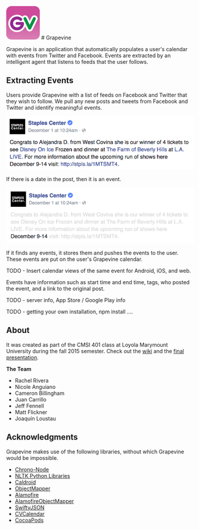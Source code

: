 <img src="https://github.com/lmucs/grapevine/blob/master/images/grapevine.PNG?raw=true" width=90 height=90>
# Grapevine


Grapevine is an application that automatically populates a user's calendar with events from Twitter and Facebook. Events are extracted by an intelligent agent that listens to feeds that the user follows.

## Extracting Events
Users provide Grapevine with a list of feeds on Facebook and Twitter that they wish to follow. We pull any new posts and tweets from Facebook and Twitter and identify meaningful events.

<img src="https://github.com/lmucs/grapevine/blob/master/images/frozen-fb-post-cropped.png">

 If there is a date in the post, then it is an event.
 
 <img src="https://github.com/lmucs/grapevine/blob/master/images/frozen-fb-post-faded-cropped.png">


If it finds any events, it stores them and pushes the events to the user. These events are put on the user's Grapevine calendar.

TODO - Insert calendar views of the same event for Android, iOS, and web.

Events have information such as start time and end time, tags, who posted the event, and a link to the original post.




TODO - server info, App Store / Google Play info

TODO - getting your own installation, npm install ....

## About

It was created as part of the CMSI 401 class at Loyola Marymount University during the fall 2015 semester. Check out the [wiki](https://github.com/lmucs/grapevine/wiki) and the [final presentation](http://rtoal.github.io/cmsi401-fall2015-presentation/#/18).

**The Team**

* Rachel Rivera
* Nicole Anguiano
* Cameron Billingham
* Juan Carrillo
* Jeff Fennell
* Matt Flickner
* Joaquín Loustau

## Acknowledgments
Grapevine makes use of the following libraries, without which Grapevine would be impossible.
* [Chrono-Node](https://github.com/wanasit/chrono)
* [NLTK Python Libraries](http://www.nltk.org/)
* [Caldroid](https://github.com/roomorama/Caldroid)
* [ObjectMapper](https://github.com/Hearst-DD/ObjectMapper)
* [Alamofire](https://github.com/Alamofire/Alamofire)
* [AlamofireObjectMapper](https://github.com/tristanhimmelman/AlamofireObjectMapper)
* [SwiftyJSON](https://github.com/SwiftyJSON/SwiftyJSON)
* [CVCalendar](https://github.com/Mozharovsky/CVCalendar)
* [CocoaPods](https://cocoapods.org/)

